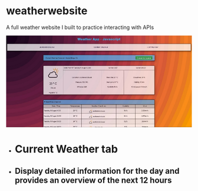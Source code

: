 # weatherwebsite
A full weather website I built to practice interacting with APIs

![Current Weather](https://github.com/Sieroslawski/weatherwebsite/blob/master/weather1.JPG)

* # Current Weather tab
 * ## Display detailed information for the day and provides an overview of the next 12 hours
